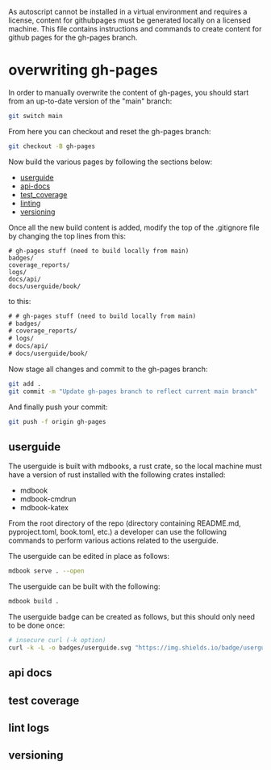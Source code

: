 As autoscript cannot be installed in a virtual environment and requires a license, content for githubpages must be generated locally on a licensed machine. This file contains instructions and commands to create content for github pages for the gh-pages branch.

# overwriting gh-pages

In order to manually overwrite the content of gh-pages, you should start from an up-to-date version of the "main" branch:

```sh
git switch main
```

From here you can checkout and reset the gh-pages branch:

```sh
git checkout -B gh-pages
```

Now build the various pages by following the sections below:

- [userguide](#userguide)
- [api-docs](#api-docs)
- [test_coverage](#test-coverage)
- [linting](#lint-logs)
- [versioning](#versioning)

Once all the new build content is added, modify the top of the .gitignore file by changing the top lines from this:
```
# gh-pages stuff (need to build locally from main)
badges/
coverage_reports/
logs/
docs/api/
docs/userguide/book/
```

to this:
```txt
# # gh-pages stuff (need to build locally from main)
# badges/
# coverage_reports/
# logs/
# docs/api/
# docs/userguide/book/
```

Now stage all changes and commit to the gh-pages branch:
```sh
git add .
git commit -m "Update gh-pages branch to reflect current main branch"
```

And finally push your commit:
```sh
git push -f origin gh-pages
```


## userguide

The userguide is built with mdbooks, a rust crate, so the local machine must have a version of rust installed with the following crates installed:
- mdbook
- mdbook-cmdrun
- mdbook-katex

From the root directory of the repo (directory containing README.md, pyproject.toml, book.toml, etc.) a developer can use the following commands to perform various actions related to the userguide.

The userguide can be edited in place as follows:
```sh
mdbook serve . --open
```

The userguide can be built with the following:
```sh
mdbook build .
```

The userguide badge can be created as follows, but this should only need to be done once:
```sh
# insecure curl (-k option)
curl -k -L -o badges/userguide.svg "https://img.shields.io/badge/userguide-Book-blue?logo=mdbook&logoColor=FFFFFF"
```

## api docs

## test coverage

## lint logs

## versioning